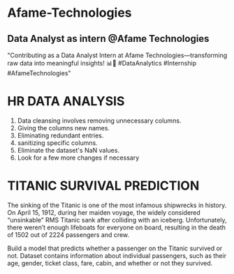 # Afame-Technologies
## Data Analyst as intern @Afame Technologies
"Contributing as a Data Analyst Intern at Afame Technologies—transforming raw data into meaningful insights! 📊🚀
#DataAnalytics #Internship #AfameTechnologies"
# HR DATA ANALYSIS
1. Data cleansing involves removing unnecessary columns.
2. Giving the columns new names.
3. Eliminating redundant entries.
4. sanitizing specific columns.
5. Eliminate the dataset's NaN values.
6. Look for a few more changes if necessary

# TITANIC SURVIVAL PREDICTION
The sinking of the Titanic is one of the most infamous shipwrecks in history. On April 15, 1912, during her maiden voyage, the widely considered “unsinkable” RMS Titanic sank after colliding with an iceberg. Unfortunately, there weren’t enough lifeboats for everyone on board, resulting in the death of 1502 out of 2224 passengers and crew.

Build a model that predicts whether a passenger on the Titanic survived or not.
Dataset contains information about individual passengers, such as their age, gender, ticket class, fare, cabin, and whether or not they survived.
